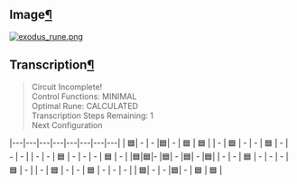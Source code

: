 ## Image[¶](https://wiki.drehmal.cyou/Story_and_Features/Holotexts/50_Percent_Area/exodus_rune/#image "Permanent link")

[![exodus_rune.png](https://wiki.drehmal.cyou/assets/img/lore/holotexts/exodus_rune.png)](https://wiki.drehmal.cyou/assets/img/lore/holotexts/exodus_rune.png)

## Transcription[¶](https://wiki.drehmal.cyou/Story_and_Features/Holotexts/50_Percent_Area/exodus_rune/#transcription "Permanent link")

> Circuit Incomplete!  
> Control Functions: MINIMAL  
> Optimal Rune: CALCULATED  
> Transcription Steps Remaining: 1  
> Next Configuration

|---|---|---|---|---|---|---|---|
| 🟦| - | - |🟦| - | 🟦 | 🟦 |
| - | 🟦 | - | - | 🟦 | - | - | - |
| - | - | 🟦 | - | - | - | 🟦 | - |
|🟦|🟦|- |🟦| - |🟦| - |🟦|
| - | - | 🟦 | - | - | - | 🟦 | - |
| - | 🟦 | - | - | 🟦 | - | - | - |
| 🟦| - | - |🟦| - | 🟦 | 🟦 |